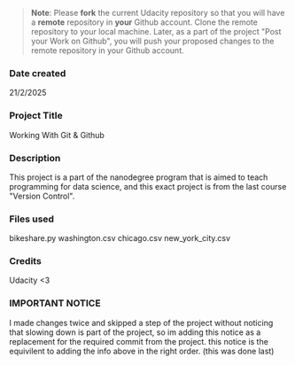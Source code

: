 >**Note**: Please **fork** the current Udacity repository so that you will have a **remote** repository in **your** Github account. Clone the remote repository to your local machine. Later, as a part of the project "Post your Work on Github", you will push your proposed changes to the remote repository in your Github account.

### Date created
21/2/2025

### Project Title
Working With Git & Github

### Description
This project is a part of the nanodegree program that is aimed to teach programming for data science, and this exact project is from the last course "Version Control".

### Files used 
bikeshare.py
washington.csv
chicago.csv
new_york_city.csv


### Credits
Udacity <3


### IMPORTANT NOTICE
I made changes twice and skipped a step of the project without noticing that slowing down is part of the project,
so im adding this notice as a replacement for the required commit from the project.
this notice is the equivilent to adding the info above in the right order. (this was done last)